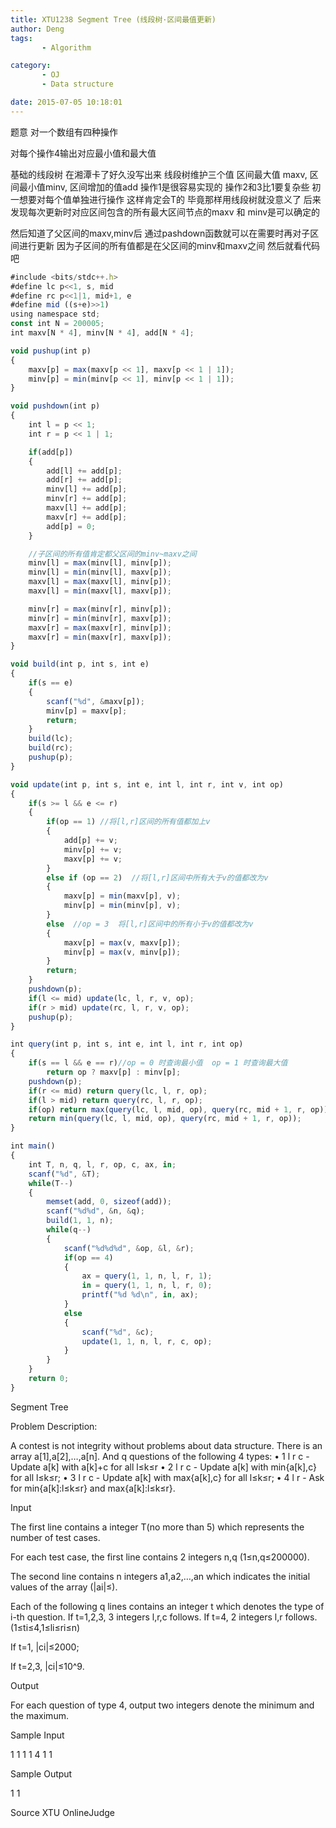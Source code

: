 ```yaml
---
title: XTU1238 Segment Tree (线段树·区间最值更新)
author: Deng
tags: 
       - Algorithm

category: 
       - OJ
       - Data structure

date: 2015-07-05 10:18:01
---
```

题意 对一个数组有四种操作

对每个操作4输出对应最小值和最大值

基础的线段树 在湘潭卡了好久没写出来
线段树维护三个值 区间最大值 maxv, 区间最小值minv, 区间增加的值add
操作1是很容易实现的 操作2和3比1要复杂些 初一想要对每个值单独进行操作 这样肯定会T的 毕竟那样用线段树就没意义了 后来发现每次更新时对应区间包含的所有最大区间节点的maxv 和 minv是可以确定的

然后知道了父区间的maxv,minv后 通过pashdown函数就可以在需要时再对子区间进行更新 因为子区间的所有值都是在父区间的minv和maxv之间 然后就看代码吧
```js 
#include <bits/stdc++.h>
#define lc p<<1, s, mid
#define rc p<<1|1, mid+1, e
#define mid ((s+e)>>1)
using namespace std;
const int N = 200005;
int maxv[N * 4], minv[N * 4], add[N * 4];

void pushup(int p)
{
    maxv[p] = max(maxv[p << 1], maxv[p << 1 | 1]);
    minv[p] = min(minv[p << 1], minv[p << 1 | 1]);
}

void pushdown(int p)
{
    int l = p << 1;
    int r = p << 1 | 1;

    if(add[p])
    {
        add[l] += add[p];
        add[r] += add[p];
        minv[l] += add[p];
        minv[r] += add[p];
        maxv[l] += add[p];
        maxv[r] += add[p];
        add[p] = 0;
    }

    //子区间的所有值肯定都父区间的minv~maxv之间
    minv[l] = max(minv[l], minv[p]);
    minv[l] = min(minv[l], maxv[p]);
    maxv[l] = max(maxv[l], minv[p]);
    maxv[l] = min(maxv[l], maxv[p]);

    minv[r] = max(minv[r], minv[p]);
    minv[r] = min(minv[r], maxv[p]);
    maxv[r] = max(maxv[r], minv[p]);
    maxv[r] = min(maxv[r], maxv[p]);
}

void build(int p, int s, int e)
{
    if(s == e)
    {
        scanf("%d", &maxv[p]);
        minv[p] = maxv[p];
        return;
    }
    build(lc);
    build(rc);
    pushup(p);
}

void update(int p, int s, int e, int l, int r, int v, int op)
{
    if(s >= l && e <= r)
    {
        if(op == 1) //将[l,r]区间的所有值都加上v
        {
            add[p] += v;
            minv[p] += v;
            maxv[p] += v;
        }
        else if (op == 2)  //将[l,r]区间中所有大于v的值都改为v
        {
            maxv[p] = min(maxv[p], v);
            minv[p] = min(minv[p], v);
        }
        else  //op = 3  将[l,r]区间中的所有小于v的值都改为v
        {
            maxv[p] = max(v, maxv[p]);
            minv[p] = max(v, minv[p]);
        }
        return;
    }
    pushdown(p);
    if(l <= mid) update(lc, l, r, v, op);
    if(r > mid) update(rc, l, r, v, op);
    pushup(p);
}

int query(int p, int s, int e, int l, int r, int op)
{
    if(s == l && e == r)//op = 0 时查询最小值  op = 1 时查询最大值
        return op ? maxv[p] : minv[p];
    pushdown(p);
    if(r <= mid) return query(lc, l, r, op);
    if(l > mid) return query(rc, l, r, op);
    if(op) return max(query(lc, l, mid, op), query(rc, mid + 1, r, op));
    return min(query(lc, l, mid, op), query(rc, mid + 1, r, op));
}

int main()
{
    int T, n, q, l, r, op, c, ax, in;
    scanf("%d", &T);
    while(T--)
    {
        memset(add, 0, sizeof(add));
        scanf("%d%d", &n, &q);
        build(1, 1, n);
        while(q--)
        {
            scanf("%d%d%d", &op, &l, &r);
            if(op == 4)
            {
                ax = query(1, 1, n, l, r, 1);
                in = query(1, 1, n, l, r, 0);
                printf("%d %d\n", in, ax);
            }
            else
            {
                scanf("%d", &c);
                update(1, 1, n, l, r, c, op);
            }
        }
    }
    return 0;
}
```

Segment Tree

Problem Description:

A contest is not integrity without problems about data structure.
There is an array a[1],a[2],…,a[n]. And q questions of the following 4 types: • 1 l r c - Update a[k] with a[k]+c for all l≤k≤r
• 2 l r c - Update a[k] with min{a[k],c} for all l≤k≤r;
• 3 l r c - Update a[k] with max{a[k],c} for all l≤k≤r;
• 4 l r - Ask for min{a[k]:l≤k≤r} and max{a[k]:l≤k≤r}.

Input

The first line contains a integer T(no more than 5) which represents the number of test cases.

For each test case, the first line contains 2 integers n,q (1≤n,q≤200000).

The second line contains n integers a1,a2,…,an which indicates the initial values of the array (|ai|≤).

Each of the following q lines contains an integer t which denotes the type of i-th question. If t=1,2,3, 3 integers l,r,c follows. If t=4, 2 integers l,r follows. (1≤ti≤4,1≤li≤ri≤n)

If t=1, |ci|≤2000;

If t=2,3, |ci|≤10^9.

Output

For each question of type 4, output two integers denote the minimum and the maximum.

Sample Input

1
1 1
1
4 1 1

Sample Output

1 1

Source
XTU OnlineJudge